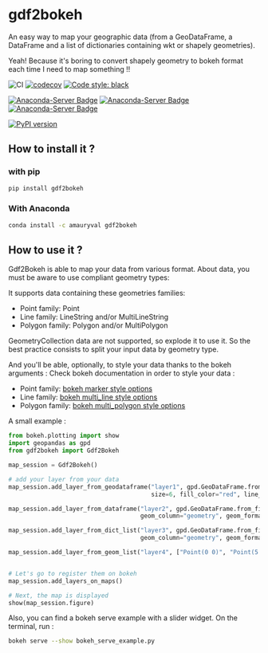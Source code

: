 # gdf2bokeh
An easy way to map your geographic data (from a GeoDataFrame, a DataFrame and a list of dictionaries containing wkt or shapely geometries).

Yeah! Because it's boring to convert shapely geometry to bokeh format each time I need to map something !!

![CI](https://github.com/amauryval/gdf2bokeh/workflows/RunTest/badge.svg)
[![codecov](https://codecov.io/gh/amauryval/gdf2bokeh/branch/master/graph/badge.svg)](https://codecov.io/gh/amauryval/gdf2bokeh)
[![Code style: black](https://img.shields.io/badge/code%20style-black-000000.svg)](https://github.com/ambv/black)

[![Anaconda-Server Badge](https://anaconda.org/amauryval/gdf2bokeh/badges/version.svg)](https://anaconda.org/amauryval/gdf2bokeh)
[![Anaconda-Server Badge](https://anaconda.org/amauryval/gdf2bokeh/badges/latest_release_date.svg)](https://anaconda.org/amauryval/gdf2bokeh)
[![Anaconda-Server Badge](https://anaconda.org/amauryval/gdf2bokeh/badges/platforms.svg)](https://anaconda.org/amauryval/gdf2bokeh)

[![PyPI version](https://badge.fury.io/py/gdf2bokeh.svg)](https://badge.fury.io/py/gdf2bokeh)


## How to install it ?

### with pip

```bash
pip install gdf2bokeh
```

### With Anaconda

```bash
conda install -c amauryval gdf2bokeh
```




## How to use it ?

Gdf2Bokeh is able to map your data from various format. About data, you must be aware to use compliant geometry types:

It supports data containing these geometries families:

* Point family: Point
* Line family: LineString and/or MultiLineString
* Polygon family: Polygon and/or MultiPolygon

GeometryCollection data are not supported, so explode it to use it. So the best practice consists to split your input 
data by geometry type. 

And you'll be able, optionally, to style your data thanks to the bokeh arguments :
Check bokeh documentation in order to style your data :
    
* Point family: [bokeh marker style options](https://docs.bokeh.org/en/latest/docs/reference/models/markers.html)
* Line family: [bokeh multi_line style options](https://docs.bokeh.org/en/latest/docs/reference/plotting.html?highlight=multi_polygons#bokeh.plotting.figure.Figure.multi_line)
* Polygon family: [bokeh multi_polygon style options](https://docs.bokeh.org/en/latest/docs/reference/plotting.html?highlight=multi_polygons#bokeh.plotting.figure.Figure.multi_polygons)


A small example :

```python
from bokeh.plotting import show
import geopandas as gpd
from gdf2bokeh import Gdf2Bokeh

map_session = Gdf2Bokeh()

# add your layer from your data
map_session.add_layer_from_geodataframe("layer1", gpd.GeoDataFrame.from_file("your_data.geojson"), 
                                        size=6, fill_color="red", line_color="blue")  # marker style arguments

map_session.add_layer_from_dataframe("layer2", gpd.GeoDataFrame.from_file("your_data.json"),
                                     geom_column="geometry", geom_format="shapely")

map_session.add_layer_from_dict_list("layer3", gpd.GeoDataFrame.from_file("your_data.json"),
                                     geom_column="geometry", geom_format="wkt")

map_session.add_layer_from_geom_list("layer4", ["Point(0 0)", "Point(5 5)"], geom_format="wkt")


# Let's go to register them on bokeh
map_session.add_layers_on_maps()

# Next, the map is displayed
show(map_session.figure)
```


Also, you can find a bokeh serve example with a slider widget.
On the terminal, run :

```bash
bokeh serve --show bokeh_serve_example.py
```
